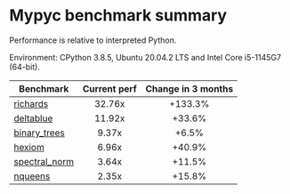 # Mypyc benchmark summary

Performance is relative to interpreted Python.

Environment: CPython 3.8.5, Ubuntu 20.04.2 LTS and Intel Core i5-1145G7 (64-bit).

| Benchmark | Current perf | Change in 3 months |
| --- | :---: | :---: |
| [richards](benchmarks/richards.md) | 32.76x | +133.3% |
| [deltablue](benchmarks/deltablue.md) | 11.92x | +33.6% |
| [binary_trees](benchmarks/binary_trees.md) | 9.37x | +6.5% |
| [hexiom](benchmarks/hexiom.md) | 6.96x | +40.9% |
| [spectral_norm](benchmarks/spectral_norm.md) | 3.64x | +11.5% |
| [nqueens](benchmarks/nqueens.md) | 2.35x | +15.8% |
